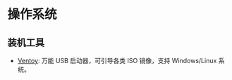 # 操作系统


## 装机工具

- [Ventoy](https://github.com/ventoy/Ventoy): 万能 USB 启动器，可引导各类 ISO 镜像，支持 Windows/Linux 系统。
